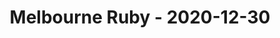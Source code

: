 ---
layout: post
title: Melbourne Ruby - 2020-12-30
datetime: '2020-12-30 18:00:00 +1100'
name: Melbourne Ruby
external_url: https://www.meetup.com/Ruby-On-Rails-Oceania-Melbourne/events/xrqcbsybcqbnc/
online_event: true
year_month: 2020-12
---